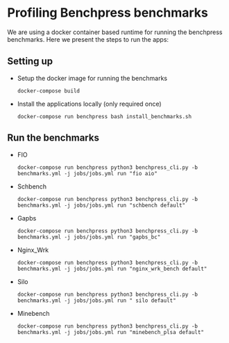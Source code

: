 # Profiling Benchpress benchmarks
We are using a docker container based runtime for running the benchpress benchmarks. Here we present the steps to run the apps:


## Setting up
* Setup the docker image for running the benchmarks

    `docker-compose build`

* Install the applications locally (only required once)

    `docker-compose run benchpress bash install_benchmarks.sh`

## Run the benchmarks

* FIO
    ``` 
    docker-compose run benchpress python3 benchpress_cli.py -b benchmarks.yml -j jobs/jobs.yml run "fio aio" 
    ```
* Schbench
    ```
    docker-compose run benchpress python3 benchpress_cli.py -b benchmarks.yml -j jobs/jobs.yml run "schbench default"
    ```
    
* Gapbs 
    ```
    docker-compose run benchpress python3 benchpress_cli.py -b benchmarks.yml -j jobs/jobs.yml run "gapbs_bc"
    ```
* Nginx_Wrk
    ```
   docker-compose run benchpress python3 benchpress_cli.py -b benchmarks.yml -j jobs/jobs.yml run "nginx_wrk_bench default"
    ```
* Silo
    ```
    docker-compose run benchpress python3 benchpress_cli.py -b benchmarks.yml -j jobs/jobs.yml run " silo default"
    ```
* Minebench 
    ```
    docker-compose run benchpress python3 benchpress_cli.py -b benchmarks.yml -j jobs/jobs.yml run "minebench_plsa default"
    ```
